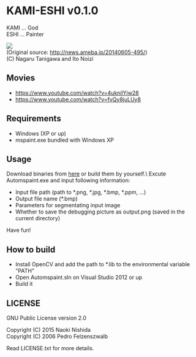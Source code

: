 # KAMI-ESHI v0.1.0
KAMI ... God  
ESHI ... Painter

![](https://dl.dropboxusercontent.com/u/47978121/hruhi.png)  
(Original source: http://news.ameba.jp/20140605-495/)  
(C) Nagaru Tanigawa and Ito Noizi

## Movies
* https://www.youtube.com/watch?v=4uknilYjw28
* https://www.youtube.com/watch?v=fvQy8juLUy8

## Requirements
* Windows (XP or up)
* mspaint.exe bundled with Windows XP

## Usage
Download binaries from [here](https://dl.dropboxusercontent.com/u/47978121/kami_eshi.zip) or build them by yourself.\\
Excute Automspaint.exe and input following information:

* Input file path (path to *.png, *.jpg, *.bmp, *.ppm, ...)
* Output file name (*.bmp)
* Parameters for segmentating input image
* Whether to save the debugging picture as output.png (saved in the current directory)

Have fun!

## How to build
* Install OpenCV and add the path to *.lib to the environmental variable "PATH"
* Open Automspaint.sln on Visual Studio 2012 or up
* Build it

## LICENSE
GNU Public License version 2.0

Copyright (C) 2015 Naoki Nishida  
Copyright (C) 2006 Pedro Felzenszwalb  

Read LICENSE.txt for more details.
